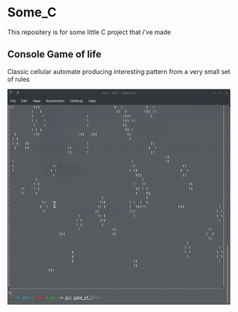 # Some_C
This repositery is for some little C project that i've made

## Console Game of life 

Classic cellular automate producing interesting pattern from a very small set of rules

![](gol/gol.gif)
